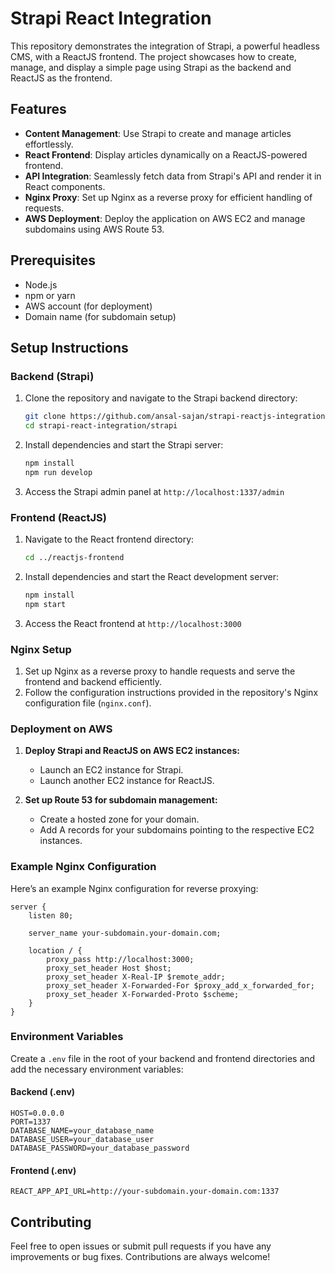 # Strapi React Integration

This repository demonstrates the integration of Strapi, a powerful headless CMS, with a ReactJS frontend. The project showcases how to create, manage, and display a simple page using Strapi as the backend and ReactJS as the frontend.

## Features

- **Content Management**: Use Strapi to create and manage articles effortlessly.
- **React Frontend**: Display articles dynamically on a ReactJS-powered frontend.
- **API Integration**: Seamlessly fetch data from Strapi's API and render it in React components.
- **Nginx Proxy**: Set up Nginx as a reverse proxy for efficient handling of requests.
- **AWS Deployment**: Deploy the application on AWS EC2 and manage subdomains using AWS Route 53.

## Prerequisites

- Node.js
- npm or yarn
- AWS account (for deployment)
- Domain name (for subdomain setup)

## Setup Instructions

### Backend (Strapi)

1. Clone the repository and navigate to the Strapi backend directory:
   ```bash
   git clone https://github.com/ansal-sajan/strapi-reactjs-integration.git
   cd strapi-react-integration/strapi
   ```

2. Install dependencies and start the Strapi server:
   ```bash
   npm install
   npm run develop
   ```

3. Access the Strapi admin panel at `http://localhost:1337/admin`

### Frontend (ReactJS)

1. Navigate to the React frontend directory:
   ```bash
   cd ../reactjs-frontend
   ```

2. Install dependencies and start the React development server:
   ```bash
   npm install
   npm start
   ```

3. Access the React frontend at `http://localhost:3000`

### Nginx Setup

1. Set up Nginx as a reverse proxy to handle requests and serve the frontend and backend efficiently.
2. Follow the configuration instructions provided in the repository's Nginx configuration file (`nginx.conf`).

### Deployment on AWS

1. **Deploy Strapi and ReactJS on AWS EC2 instances:**
   - Launch an EC2 instance for Strapi.
   - Launch another EC2 instance for ReactJS.

2. **Set up Route 53 for subdomain management:**
   - Create a hosted zone for your domain.
   - Add A records for your subdomains pointing to the respective EC2 instances.

### Example Nginx Configuration

Here’s an example Nginx configuration for reverse proxying:

```nginx
server {
    listen 80;

    server_name your-subdomain.your-domain.com;

    location / {
        proxy_pass http://localhost:3000;
        proxy_set_header Host $host;
        proxy_set_header X-Real-IP $remote_addr;
        proxy_set_header X-Forwarded-For $proxy_add_x_forwarded_for;
        proxy_set_header X-Forwarded-Proto $scheme;
    }
}
```

### Environment Variables

Create a `.env` file in the root of your backend and frontend directories and add the necessary environment variables:

#### Backend (.env)
```
HOST=0.0.0.0
PORT=1337
DATABASE_NAME=your_database_name
DATABASE_USER=your_database_user
DATABASE_PASSWORD=your_database_password
```

#### Frontend (.env)
```
REACT_APP_API_URL=http://your-subdomain.your-domain.com:1337
```

## Contributing

Feel free to open issues or submit pull requests if you have any improvements or bug fixes. Contributions are always welcome!

